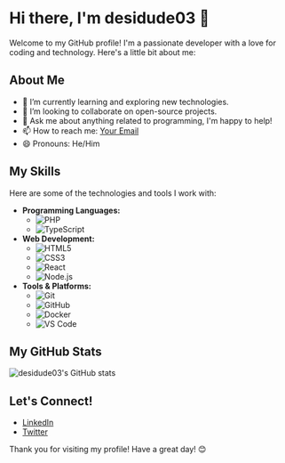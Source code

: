 # Hi there, I'm desidude03 👋

Welcome to my GitHub profile! I'm a passionate developer with a love for coding and technology. Here's a little bit about me:

## About Me

- 🌱 I’m currently learning and exploring new technologies.
- 👯 I’m looking to collaborate on open-source projects.
- 💬 Ask me about anything related to programming, I'm happy to help!
- 📫 How to reach me: [Your Email](mailto:sayedm.muzammil@gmail.com)
- 😄 Pronouns: He/Him

## My Skills

Here are some of the technologies and tools I work with:

- **Programming Languages:** 
  - ![PHP](https://img.shields.io/badge/-PHP-777BB4?logo=php&logoColor=white&style=flat)
  - ![TypeScript](https://img.shields.io/badge/-TypeScript-007ACC?logo=typescript&logoColor=white&style=flat)
- **Web Development:**
  - ![HTML5](https://img.shields.io/badge/-HTML5-E34F26?logo=html5&logoColor=white&style=flat)
  - ![CSS3](https://img.shields.io/badge/-CSS3-1572B6?logo=css3&logoColor=white&style=flat)
  - ![React](https://img.shields.io/badge/-React-61DAFB?logo=react&logoColor=black&style=flat)
  - ![Node.js](https://img.shields.io/badge/-Node.js-339933?logo=node.js&logoColor=white&style=flat)
- **Tools & Platforms:**
  - ![Git](https://img.shields.io/badge/-Git-F05032?logo=git&logoColor=white&style=flat)
  - ![GitHub](https://img.shields.io/badge/-GitHub-181717?logo=github&logoColor=white&style=flat)
  - ![Docker](https://img.shields.io/badge/-Docker-2496ED?logo=docker&logoColor=white&style=flat)
  - ![VS Code](https://img.shields.io/badge/-VS%20Code-007ACC?logo=visual-studio-code&logoColor=white&style=flat)

## My GitHub Stats

![desidude03's GitHub stats](https://github-readme-stats.vercel.app/api?username=desidude03&show_icons=true&theme=radical)

## Let's Connect!

- [LinkedIn](https://www.linkedin.com/in/desidude03/)
- [Twitter](https://twitter.com/desidude03)

Thank you for visiting my profile! Have a great day! 😊
